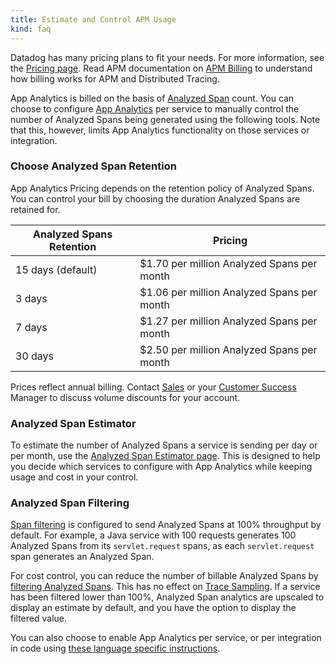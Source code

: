 ```yaml
---
title: Estimate and Control APM Usage
kind: faq
---
```


Datadog has many pricing plans to fit your needs. For more information, see the [Pricing page][1].
Read APM documentation on [APM Billing][2] to understand how billing works for APM and Distributed Tracing.

App Analytics is billed on the basis of [Analyzed Span][3] count. You can choose to configure [App Analytics][4] per service to manually control the number of Analyzed Spans being generated using the following tools. Note that this, however, limits App Analytics functionality on those services or integration.

### Choose Analyzed Span Retention

App Analytics Pricing depends on the retention policy of Analyzed Spans. You can control your bill by choosing the duration Analyzed Spans are retained for.

| Analyzed Spans Retention | Pricing                                    |
|--------------------------|--------------------------------------------|
| 15 days (default)        | $1.70 per million Analyzed Spans per month |
| 3 days                   | $1.06 per million Analyzed Spans per month |
| 7 days                   | $1.27 per million Analyzed Spans per month |
| 30 days                  | $2.50 per million Analyzed Spans per month |

Prices reflect annual billing. Contact [Sales][5] or your [Customer Success][6] Manager to discuss volume discounts for your account.

### Analyzed Span Estimator

To estimate the number of Analyzed Spans a service is sending per day or per month, use the [Analyzed Span Estimator page][7]. This is designed to help you decide which services to configure with App Analytics while keeping usage and cost in your control.

### Analyzed Span Filtering

[Span filtering][8] is configured to send Analyzed Spans at 100% throughput by default. For example, a Java service with 100 requests generates 100 Analyzed Spans from its `servlet.request` spans, as each `servlet.request` span generates an Analyzed Span.

For cost control, you can reduce the number of billable Analyzed Spans by [filtering Analyzed Spans][8]. This has no effect on [Trace Sampling][9]. If a service has been filtered lower than 100%, Analyzed Span analytics are upscaled to display an estimate by default, and you have the option to display the filtered value.

You can also choose to enable App Analytics per service, or per integration in code using [these language specific instructions][10].

[1]: https://www.datadoghq.com/pricing
[2]: /account_management/billing/apm_distributed_tracing
[3]: /tracing/visualization/#apm-event
[4]: /tracing/app_analytics
[5]: mailto:sales@datadoghq.com
[6]: mailto:success@datadoghq.com
[7]: https://app.datadoghq.com/apm/docs/trace-search
[8]: https://app.datadoghq.com/apm/settings?env=datadoghq.com&activeTab=0
[9]: https://docs.datadoghq.com/tracing/guide/trace_sampling_and_storage
[10]: tracing/app_analytics/?tab=java#configure-additional-services-optional
